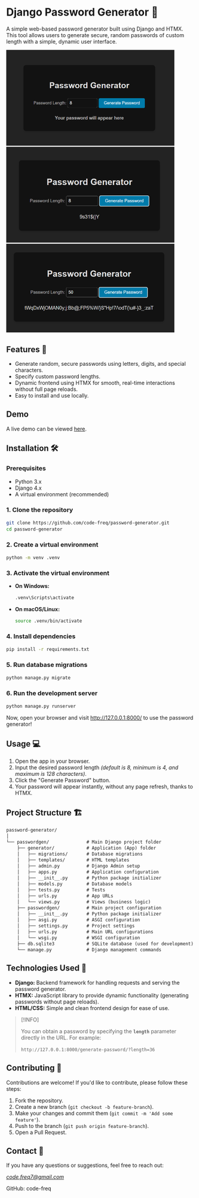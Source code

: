 # Django Password Generator 🔐

A simple web-based password generator built using Django and HTMX. This tool allows users to generate secure, random passwords of custom length with a simple, dynamic user interface.


<img src="assets/index.png" alt="drawing" style="width:450px;"/>

<img src="assets/index_password.png" alt="drawing" style="width:450px;"/>

<img src="assets/index_50.png" alt="drawing" style="width:450px;"/>


## Features 🌟
- Generate random, secure passwords using letters, digits, and special characters.
- Specify custom password lengths.
- Dynamic frontend using HTMX for smooth, real-time interactions without full page reloads.
- Easy to install and use locally.

## Demo
A live demo can be viewed [here](https://codefreq7.pythonanywhere.com/).

## Installation 🛠️

### Prerequisites
- Python 3.x
- Django 4.x
- A virtual environment (recommended)

### 1. Clone the repository
```bash
git clone https://github.com/code-freq/password-generator.git
cd password-generator
```
### 2. Create a virtual environment
```bash
python -m venv .venv
```
### 3. Activate the virtual environment
- **On Windows:**
    ```bash
    .venv\Scripts\activate
    ```
- **On macOS/Linux:**
    ```bash
    source .venv/bin/activate
    ```

### 4. Install dependencies
```bash
pip install -r requirements.txt
```

### 5. Run database migrations
```bash
python manage.py migrate
```

### 6. Run the development server
```bash
python manage.py runserver
```

Now, open your browser and visit http://127.0.0.1:8000/ to use the password generator!

## Usage 💻

1. Open the app in your browser.
2. Input the desired password length *(default is 8, minimum is 4, and maximum is 128 characters)*.
3. Click the "Generate Password" button.
4. Your password will appear instantly, without any page refresh, thanks to HTMX.

## Project Structure 🏗️

```
password-generator/
│
└── passwordgen/              # Main Django project folder
    ├── generator/            # Application (App) folder
    │   ├── migrations/       # Database migrations
    │   ├── templates/        # HTML templates
    │   ├── admin.py          # Django Admin setup
    │   ├── apps.py           # Application configuration
    │   ├── __init__.py       # Python package initializer
    │   ├── models.py         # Database models
    │   ├── tests.py          # Tests
    │   ├── urls.py           # App URLs
    │   └── views.py          # Views (business logic)
    ├── passwordgen/          # Main project configuration
    │   ├── __init__.py       # Python package initializer
    │   ├── asgi.py           # ASGI configuration
    │   ├── settings.py       # Project settings
    │   ├── urls.py           # Main URL configurations
    │   └── wsgi.py           # WSGI configuration
    ├── db.sqlite3            # SQLite database (used for development)
    └── manage.py             # Django management commands

```

## Technologies Used 🚀

- **Django:** Backend framework for handling requests and serving the password generator.
- **HTMX:** JavaScript library to provide dynamic functionality (generating passwords without page reloads).
- **HTML/CSS:** Simple and clean frontend design for ease of use.

> [!INFO]
> 
> You can obtain a password by specifying the **`length`** parameter directly in the URL. For example:
> 
> `http://127.0.0.1:8000/generate-password/?length=36`

## Contributing 🤝

Contributions are welcome! If you'd like to contribute, please follow these steps:

1. Fork the repository.
2. Create a new branch (`git checkout -b feature-branch`).
3. Make your changes and commit them (`git commit -m 'Add some feature'`).
4. Push to the branch (`git push origin feature-branch`).
5. Open a Pull Request.

## Contact 📧

If you have any questions or suggestions, feel free to reach out:

*code.freq7@gmail.com*

GitHub: code-freq
